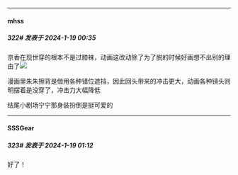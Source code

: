
*****

####  mhss  
##### 322#       发表于 2024-1-19 00:35

京香在现世穿的根本不是过膝袜，动画这改动除了为了脱的时候好画想不出别的理由了<img src="https://static.saraba1st.com/image/smiley/face2017/004.gif" referrerpolicy="no-referrer">

漫画里朱朱擦背是借用各种错位遮挡，因此回头带来的冲击更大，动画各种镜头则明摆着是没穿了，冲击力大幅降低

结尾小剧场宁宁那身装扮倒是挺可爱的


*****

####  SSSGear  
##### 323#       发表于 2024-1-19 01:12

好了！

